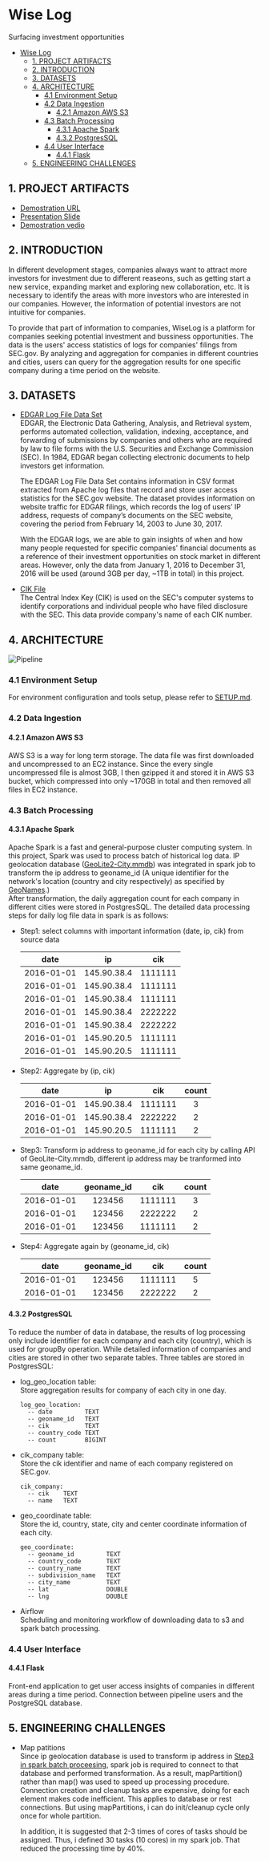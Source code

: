 # Wise Log
Surfacing investment opportunities
<!-- TOC -->

- [Wise Log](#wise-log)
  - [1. PROJECT ARTIFACTS](#1-project-artifacts)
  - [2. INTRODUCTION](#2-introduction)
  - [3. DATASETS](#3-datasets)
  - [4. ARCHITECTURE](#4-architecture)
    - [4.1 Environment Setup](#41-environment-setup)
    - [4.2 Data Ingestion](#42-data-ingestion)
      - [4.2.1 Amazon AWS S3](#421-amazon-aws-s3)
    - [4.3 Batch Processing](#43-batch-processing)
      - [4.3.1 Apache Spark](#431-apache-spark)
      - [4.3.2 PostgresSQL](#432-postgressql)
    - [4.4 User Interface](#44-user-interface)
      - [4.4.1 Flask](#441-flask)
  - [5. ENGINEERING CHALLENGES](#5-engineering-challenges)

<!-- /TOC -->

## 1. PROJECT ARTIFACTS 
* [Demostration URL](http://wiselog.club)
* [Presentation Slide](https://bit.ly/wiselog_demo)
* [Demostration vedio](https://youtu.be/3tgIv4Vl0i0)
  
## 2. INTRODUCTION
In different development stages, companies always want to attract more investors for investment due to different reaseons, such as getting start a new service, expanding market and exploring new collaboration, etc. It is necessary to identify the areas with more investors who are interested in our companies. However, the information of potential investors are not intuitive for companies.      

To provide that part of information to companies, WiseLog is a platform for companies seeking potential investment and bussiness opportunities. The data is the users' access statistics of logs for companies' filings from SEC.gov. By  analyzing and aggregation for companies in different countries and cities, users can query for the aggregation results for one specific company during a time period on the website.

## 3. DATASETS
* [EDGAR Log File Data Set](https://www.sec.gov/dera/data/edgar-log-file-data-set.html)     
  EDGAR, the Electronic Data Gathering, Analysis, and Retrieval system, performs automated collection, validation, indexing, acceptance, and forwarding of submissions by companies and others who are required by law to file forms with the U.S. Securities and Exchange Commission (SEC). In 1984, EDGAR began collecting electronic documents to help investors get information.
  
  The EDGAR Log File Data Set contains information in CSV format extracted from Apache log files that record and store user access statistics for the SEC.gov website. The dataset provides information on website traffic for EDGAR filings, which records the log of users’ IP address, requests of company’s documents on the SEC website, covering the period from February 14, 2003 to June 30, 2017.          

  With the EDGAR logs, we are able to gain insights of when and how many people requested for specific companies' financial documents as a reference of their investment opportunities on stock market in different areas. However, only the data from January 1, 2016 to December 31, 2016 will be used (around 3GB per day, ~1TB in total) in this project.
* [CIK File](https://www.sec.gov/Archives/edgar/cik-lookup-data.txt)    
  The Central Index Key (CIK) is used on the SEC's computer systems to identify corporations and individual people who have filed disclosure with the SEC. This data provide company's name of each CIK number.
## 4. ARCHITECTURE
![Pipeline](./img/workflow.png)
### 4.1 Environment Setup
 For environment configuration and tools setup, please refer to [SETUP.md](./SETUP.md).
### 4.2 Data Ingestion
#### 4.2.1 Amazon AWS S3      
  AWS S3 is a way for long term storage. The data file was first downloaded and uncompressed to an EC2 instance. Since the every single uncompressed file is almost 3GB, I then gzipped it and stored it in AWS S3 bucket, which compressed into only ~170GB in total and then removed all files in EC2 instance. 
### 4.3 Batch Processing
#### 4.3.1 Apache Spark      
  Apache Spark is a fast and general-purpose cluster computing system. In this project, Spark was used to process batch of historical log data. IP geolocation database ([GeoLite2-City.mmdb](https://geolite.maxmind.com/download/geoip/database/GeoLite2-City.tar.gz)) was integrated in spark job to transform the ip address to geoname_id (A unique identifier for the network's location (country and city respectively) as specified by [GeoNames](https://www.geonames.org/).)      
  After transformation, the daily aggregation count for each company in different cities were stored in PostgresSQL.
  The detailed data processing steps for daily log file data in spark is as follows:
  * Step1: select columns with important information (date, ip, cik) from source data     
        
    | date | ip | cik 
    | :------: | :------: | :------: |
    | 2016-01-01 | 145.90.38.4| 1111111
    | 2016-01-01 | 145.90.38.4| 1111111
    | 2016-01-01 | 145.90.38.4| 1111111
    | 2016-01-01 | 145.90.38.4| 2222222
    | 2016-01-01 | 145.90.38.4| 2222222
    | 2016-01-01 | 145.90.20.5| 1111111
    | 2016-01-01 | 145.90.20.5| 1111111
  * Step2: Aggregate by (ip, cik)    
         
    | date | ip | cik | count
    | :------: | :------: | :------: | :------: |
    | 2016-01-01 | 145.90.38.4| 1111111 | 3
    | 2016-01-01 | 145.90.38.4| 2222222 | 2
    | 2016-01-01 | 145.90.20.5| 1111111 | 2
  * Step3: Transform ip address to geoname_id for each city by calling API of GeoLite-City.mmdb, different ip address may be tranformed into same geoname_id. 
            
    | date | geoname_id | cik | count
    | :------: | :------: | :------: | :------: |
    | 2016-01-01 | 123456| 1111111 | 3
    | 2016-01-01 | 123456| 2222222 | 2
    | 2016-01-01 | 123456| 1111111 | 2
  * Step4: Aggregate again by (geoname_id, cik) 
          
    | date | geoname_id | cik | count
    | :------: | :------: | :------: | :------: |
    | 2016-01-01 | 123456| 1111111 | 5
    | 2016-01-01 | 123456| 2222222 | 2
    
#### 4.3.2 PostgresSQL       
  To reduce the number of data in database, the results of log processing only include identifier for each company and each city (country), which is used for groupBy operation. While detailed information of companies and cities are stored in other two separate tables. Three tables are stored in PostgresSQL:    
     
  * log_geo_location table:     
    Store aggregation results for company of each city in one day.
    ```postgresql
    log_geo_location:
      -- date         TEXT
      -- geoname_id   TEXT
      -- cik          TEXT
      -- country_code TEXT
      -- count        BIGINT
    ```
  * cik_company table:      
    Store the cik identifier and name of each company registered on SEC.gov.
    ```postgresql
    cik_company:
      -- cik    TEXT
      -- name   TEXT
    ```
  * geo_coordinate table:       
    Store the id, country, state, city and center coordinate information of each city.
    ```postgresql
    geo_coordinate:
      -- geoname_id         TEXT
      -- country_code       TEXT
      -- country_name       TEXT
      -- subdivision_name   TEXT
      -- city_name          TEXT
      -- lat                DOUBLE
      -- lng                DOUBLE
    ```
* Airflow       
  Scheduling and monitoring workflow of downloading data to s3 and spark batch processing.
### 4.4 User Interface
#### 4.4.1 Flask     
  Front-end application to get user access insights of companies in different areas during a time period. Connection between pipeline users and the PostgreSQL database.
## 5. ENGINEERING CHALLENGES
* Map patitions     
  Since ip geolocation database is used to transform ip address in [Step3 in spark batch proceesing](#431-apache-spark), spark job is required to connect to that database and performed transformation. As a result, mapPartition() rather than map() was used to speed up processing procedure. Connection creation and cleanup tasks are expensive, doing for each element makes code inefficient. This applies to database or rest connections. But using mapPartitions, i can do init/cleanup cycle only once for whole partition. 

  In addition, it is suggested that 2-3 times of cores of tasks should be assigned. Thus, i defined 30 tasks (10 cores) in my spark job. That reduced the processing time by 40%.